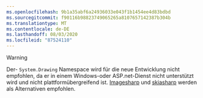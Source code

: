 ```yaml
---
ms.openlocfilehash: 9b1a35abf6a24936033e043f1b1454ee4d83bdbd
ms.sourcegitcommit: f90116b98823749065265a8107657142387b304b
ms.translationtype: MT
ms.contentlocale: de-DE
ms.lasthandoff: 08/03/2020
ms.locfileid: "87524110"
---
```

> [!WARNING]
> Der- `System.Drawing` Namespace wird für die neue Entwicklung nicht empfohlen, da er in einem Windows-oder ASP.net-Dienst nicht unterstützt wird und nicht plattformübergreifend ist. [Imagesharp](https://github.com/SixLabors/ImageSharp) und [skiasharp](https://github.com/mono/SkiaSharp) werden als Alternativen empfohlen.
